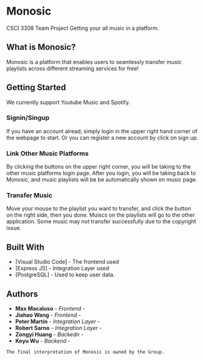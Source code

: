 # Monosic
CSCI 3308 Team Project
Getting your all music in a platform.

## What is Monosic?

Monosic is a platform that enables users to seamlessly transfer music playlists across different streaming services for free!

## Getting Started

We currently support Youtube Music and Spotify.

### Signin/Singup

If you have an account alread, simply login in the upper right hand corner of the webpage to start.
Or you can register a new account by click on sign up.

### Link Other Music Platforms

By clicking the buttons on the upper right corner, you will be taking to the other music platforms login page.
After you login, you will be taking back to Monosic, and music playlists will be be automatically shown on music page.

### Transfer Music

Move your mouse to the playlist you want to transfer, and click the button on the right side, then you done.
Muiscs on the playlists will go to the other application.
Some music may not transfer successfully due to the copyright issue.


## Built With

* [Visual Studio Code] - The frontend used
* [Express JS] - Integration Layer used
* [PostgreSQL] - Used to keep user data.


## Authors
* **Max Macaluso** - *Frontend* -       
* **Jiahao Wang** - *Frontend* - 
* **Peter Martin** - *Integration Layer* -       
* **Robert Sarno** - *Integration Layer* - 
* **Zongyi Huang** - *Backedn* -       
* **Keyu Wu** - *Backend* - 

```
The final interpretation of Monosic is owned by the Group.
```
